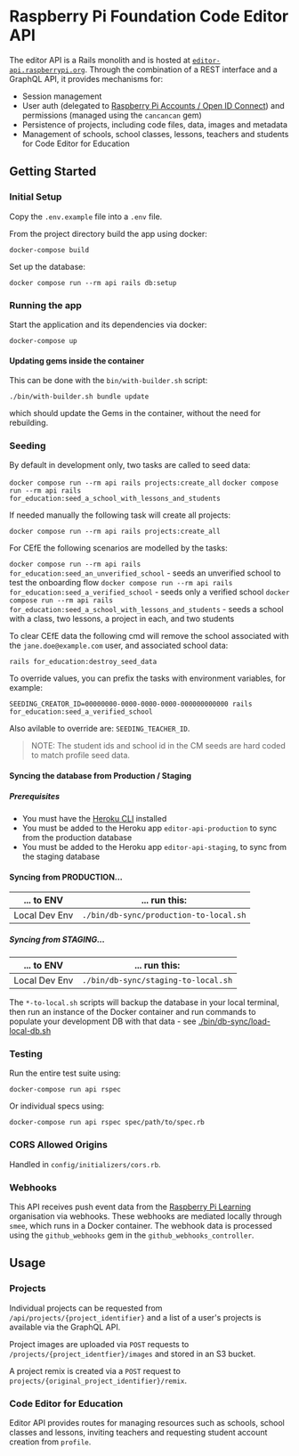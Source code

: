 # Raspberry Pi Foundation Code Editor API

The editor API is a Rails monolith and is hosted at [`editor-api.raspberrypi.org`](https://editor-api.raspberrypi.org/). Through the combination of a REST interface and a GraphQL API, it provides mechanisms for:

- Session management
- User auth (delegated to [Raspberry Pi Accounts / Open ID Connect](https://github.com/RaspberryPiFoundation/profile)) and permissions (managed using the `cancancan` gem)
- Persistence of projects, including code files, data, images and metadata
- Management of schools, school classes, lessons, teachers and students for Code Editor for Education

## Getting Started

### Initial Setup

Copy the `.env.example` file into a `.env` file.

From the project directory build the app using docker:

```
docker-compose build
```

Set up the database:

```
docker compose run --rm api rails db:setup
```

### Running the app

Start the application and its dependencies via docker:

```
docker-compose up
```

#### Updating gems inside the container

This can be done with the `bin/with-builder.sh` script:

```
./bin/with-builder.sh bundle update
```

which should update the Gems in the container, without the need for rebuilding.

### Seeding

By default in development only, two tasks are called to seed data:

`docker compose run --rm api rails projects:create_all`
`docker compose run --rm api rails for_education:seed_a_school_with_lessons_and_students`

If needed manually the following task will create all projects:

`docker compose run --rm api rails projects:create_all`

For CEfE the following scenarios are modelled by the tasks:

`docker compose run --rm api rails for_education:seed_an_unverified_school` - seeds an unverified school to test the onboarding flow
`docker compose run --rm api rails for_education:seed_a_verified_school` - seeds only a verified school
`docker compose run --rm api rails for_education:seed_a_school_with_lessons_and_students` - seeds a school with a class, two lessons, a project in each, and two students

To clear CEfE data the following cmd will remove the school associated with the `jane.doe@example.com` user, and associated school data:

`rails for_education:destroy_seed_data`

To override values, you can prefix the tasks with environment variables, for example:

`SEEDING_CREATOR_ID=00000000-0000-0000-0000-000000000000 rails for_education:seed_a_verified_school`

Also avilable to override are: `SEEDING_TEACHER_ID`.

> NOTE: The student ids and school id in the CM seeds are hard coded to match profile seed data.

#### Syncing the database from Production / Staging

##### Prerequisites

- You must have the [Heroku CLI](https://devcenter.heroku.com/articles/heroku-cli) installed
- You must be added to the Heroku app `editor-api-production` to sync from the production database
- You must be added to the Heroku app `editor-api-staging`, to sync from the staging database

#### Syncing from PRODUCTION...

| ... to ENV    | ... run this:                          |
| ------------- | -------------------------------------- |
| Local Dev Env | `./bin/db-sync/production-to-local.sh` |

##### Syncing from STAGING...

| ... to ENV    | ... run this:                       |
| ------------- | ----------------------------------- |
| Local Dev Env | `./bin/db-sync/staging-to-local.sh` |

The `*-to-local.sh` scripts will backup the database in your local terminal, then run an instance of the Docker container and run commands to populate your development DB with that data - see [./bin/db-sync/load-local-db.sh](./bin/db-sync/load-local-db.sh)

### Testing

Run the entire test suite using:

```
docker-compose run api rspec
```

Or individual specs using:

```
docker-compose run api rspec spec/path/to/spec.rb
```

### CORS Allowed Origins

Handled in `config/initializers/cors.rb`.

### Webhooks

This API receives push event data from the [Raspberry Pi Learning](https://github.com/raspberrypilearning) organisation via webhooks. These webhooks are mediated locally through `smee`, which runs in a Docker container. The webhook data is processed using the `github_webhooks` gem in the `github_webhooks_controller`.

## Usage

### Projects

Individual projects can be requested from `/api/projects/{project_identifier}` and a list of a user's projects is available via the GraphQL API.

Project images are uploaded via `POST` requests to `/projects/{project_identfier}/images` and stored in an S3 bucket.

A project remix is created via a `POST` request to `projects/{original_project_identifier}/remix`.

### Code Editor for Education

Editor API provides routes for managing resources such as schools, school classes and lessons, inviting teachers and requesting student account creation from `profile`.

